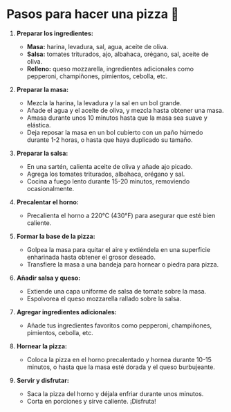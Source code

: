 # Pasos para hacer una pizza 🍕

1. **Preparar los ingredientes:**
   - **Masa:** harina, levadura, sal, agua, aceite de oliva.
   - **Salsa:** tomates triturados, ajo, albahaca, orégano, sal, aceite de oliva.
   - **Relleno:** queso mozzarella, ingredientes adicionales como pepperoni, champiñones, pimientos, cebolla, etc.

2. **Preparar la masa:**
   - Mezcla la harina, la levadura y la sal en un bol grande.
   - Añade el agua y el aceite de oliva, y mezcla hasta obtener una masa.
   - Amasa durante unos 10 minutos hasta que la masa sea suave y elástica.
   - Deja reposar la masa en un bol cubierto con un paño húmedo durante 1-2 horas, o hasta que haya duplicado su tamaño.

3. **Preparar la salsa:**
   - En una sartén, calienta aceite de oliva y añade ajo picado.
   - Agrega los tomates triturados, albahaca, orégano y sal.
   - Cocina a fuego lento durante 15-20 minutos, removiendo ocasionalmente.

4. **Precalentar el horno:**
   - Precalienta el horno a 220°C (430°F) para asegurar que esté bien caliente.

5. **Formar la base de la pizza:**
   - Golpea la masa para quitar el aire y extiéndela en una superficie enharinada hasta obtener el grosor deseado.
   - Transfiere la masa a una bandeja para hornear o piedra para pizza.

6. **Añadir salsa y queso:**
   - Extiende una capa uniforme de salsa de tomate sobre la masa.
   - Espolvorea el queso mozzarella rallado sobre la salsa.

7. **Agregar ingredientes adicionales:**
   - Añade tus ingredientes favoritos como pepperoni, champiñones, pimientos, cebolla, etc.

8. **Hornear la pizza:**
   - Coloca la pizza en el horno precalentado y hornea durante 10-15 minutos, o hasta que la masa esté dorada y el queso burbujeante.

9. **Servir y disfrutar:**
   - Saca la pizza del horno y déjala enfriar durante unos minutos.
   - Corta en porciones y sirve caliente. ¡Disfruta!